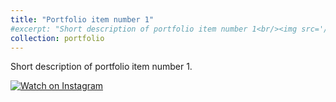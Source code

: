 ```yaml
---
title: "Portfolio item number 1"
#excerpt: "Short description of portfolio item number 1<br/><img src='/images/500x300.png'>"
collection: portfolio
---
```


Short description of portfolio item number 1.

[![Watch on Instagram](https://scontent.cdninstagram.com/v/t51.71878-15/500703099_1029360358829707_6563175190161123054_n.jpg?stp=cmp1_dst-jpg_e35_s640x640_tt6&amp;_nc_cat=102&amp;ccb=1-7&amp;_nc_sid=18de74&amp;_nc_ohc=naM4pA96g1MQ7kNvwGfTwTN&amp;_nc_oc=AdlZap5MqQ-M2F0Q2WH9nyX0iWGh7EfBvz2kTX3XaeGCaxA-hmWg5wb7kk1oxSe34Uk&amp;_nc_zt=23&amp;_nc_ht=scontent.cdninstagram.com&amp;_nc_gid=rFIQa5Og8EgV89KGpOaF1A&amp;oh=00_AfaFn0-sC6xYDjsbuH4aB9bzXGyb3-mw_cr2hS4G32Z9DA&amp;oe=68D21969)](https://www.instagram.com/p/DJ_8oO7IBfk/)